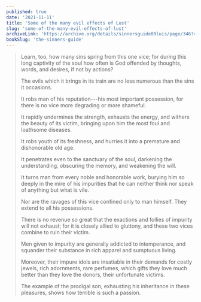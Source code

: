 ```yaml
---
published: true
date: '2021-11-11'
title: 'Some of the many evil effects of Lust'
slug: 'some-of-the-many-evil-effects-of-lust'
archiveLink: 'https://archive.org/details/sinnersguide00luis/page/346?view=theater'
bookSlug: 'the-sinners-guide'
---
```


> Learn, too, how many sins spring from this one vice; for during this long captivity of the soul how often is God offended by thoughts, words, and desires, if not by actions?
>
> The evils which it brings in its train are no less numerous than the sins it occasions.
>
> It robs man of his reputation---his most important possession, for there is no vice more degrading or more shameful.
>
> It rapidly undermines the strength, exhausts the energy, and withers the beauty of its victim, bringing upon him the most foul and loathsome diseases.
>
> It robs youth of its freshness, and hurries it into a premature and dishonorable old age.
>
> It penetrates even to the sanctuary of the soul, darkening the understanding, obscuring the memory, and weakening the will.
>
> It turns man from every noble and honorable work, burying him so deeply in the mire of his impurities that he can neither think nor speak of anything but what is vile.
>
> Nor are the ravages of this vice confined only to man himself. They extend to all his possessions.
>
> There is no revenue so great that the exactions and follies of impurity will not exhaust; for it is closely allied to gluttony, and these two vices combine to ruin their victim.
>
> Men given to impurity are generally addicted to intemperance, and squander their substance in rich apparel and sumptuous living.
>
> Moreover, their impure idols are insatiable in their demands for costly jewels, rich adornments, rare perfumes, which gifts they love much better than they love the donors, their unfortunate victims.
>
> The example of the prodigal son, exhausting his inheritance in these pleasures, shows how terrible is such a passion.